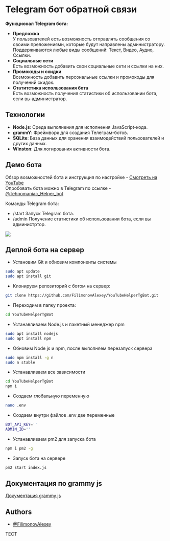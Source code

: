 # Telegram бот обратной связи

**Функционал Telegram бота:**
- **Предложка**  
У пользователей есть возможность отправлять сообщения со своими преложениями, которые будут направлены администратору.
Поддерживаются любые виды сообщений: Текст, Видео, Аудио, Ссылки.
- **Социальные сети**  
Есть возможность добавить свои социальные сети и ссылки на них.
- **Промокоды и скидки**  
Возможность добавить персональные ссылки и промокоды для получений скидок.
- **Статитстика использования бота**  
Есть возможность получения статистики об использовании бота, если вы администратор.

## Технологии
- **Node.js**: Среда выполнения для исполнения JavaScript-кода.
- **grammY**: Фреймворк для создания Телеграм-ботов.
- **SQLite**: База данных для хранения взаимодействий пользователей и других данных.
- **Winston**: Для логирования активности бота.

## Демо бота
Обзор возможностей бота и инструкция по настройке - [Смотреть на YouTube](https://youtu.be/G1GCEgfwyyY)  
Опробовать бота можно в Telegram по ссылке - [@Tehnomaniac_Helper_bot](https://t.me/Tehnomaniac_Helper_bot)

Команды Telegram бота:
- /start
Запуск Telegram бота.
- /admin
Получение статистики об использовании бота, если вы администртор.

![](./public/prev.png)
    
## Деплой бота на сервер

* Установим Git и обновим компоненты системы
```bash
sudo apt update
sudo apt install git
```

* Клонируем репозиторий с ботом на сервер:
```bash
git clone https://github.com/FilimonovAlexey/YouTubeHelperTgBot.git
```

* Переходим в папку проекта:
```bash
cd YouTubeHelperTgBot
```

* Устанавливаем Node.js и пакетный менеджер npm
```bash
sudo apt install nodejs
sudo apt install npm
```

* Обновим Node js и npm, после выполняем перезапуск сервера
```bash
sudo npm install -g n
sudo n stable
```
* Устанавливаем все зависимости
```bash
cd YouTubeHelperTgBot
npm i
```

* Создаем глобальную переменную
```bash
nano .env
```

* Создаем внутри файлов .env две переменные
```bash
BOT_API_KEY=''
ADMIN_ID=''
```

* Устанавливаем pm2 для запуска бота
```bash
npm i pm2 -g
```

* Запуск бота на сервере
```bash
pm2 start index.js
```

## Документация по grammy js

[Документация grammy js](https://grammy.dev/guide/)


## Authors

- [@FilimonovAlexey](https://github.com/FilimonovAlexey)

ТЕСТ
